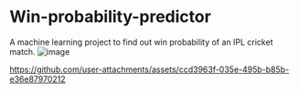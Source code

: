 # Win-probability-predictor
A  machine learning project to find  out  win probability of an IPL cricket match.
![image](https://github.com/kalpesh0904/Win-probability-predictor/assets/139581765/0ab8edeb-cbd9-41f8-8cd5-601403ada7bc)



https://github.com/user-attachments/assets/ccd3963f-035e-495b-b85b-e36e87970212

